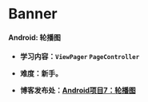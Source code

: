 # Banner
#### Android: 轮播图

- **学习内容：`ViewPager` `PageController`**

- **难度：新手。**

- **博客发布处：[Android项目7：轮播图](http://www.fanandjiu.com/article/543ea42d.html)**


